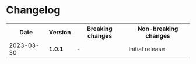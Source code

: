 # Changelog

<table>
<tr>
<th>Date</th>
<th>Version</th>
<th>Breaking changes</th>
<th>Non-breaking changes</th>
</tr>
<tr>
<td>2023-03-30</td>
<td><b>1.0.1</b></td>
<td>-</td>
<td>Initial release</td>
</tr>
</table>
